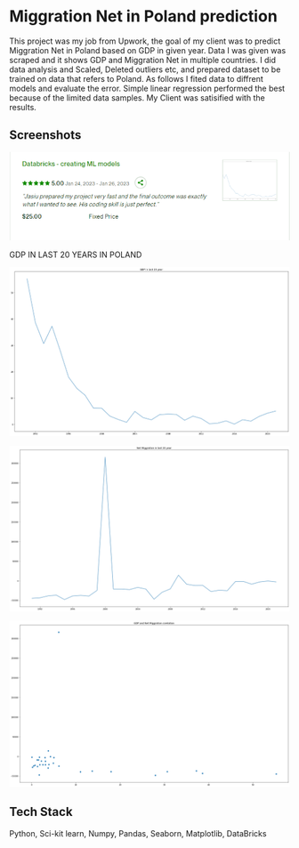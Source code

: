 
# Miggration Net in Poland prediction


This project was my job from Upwork, the goal of my client was to predict Miggration Net in Poland based on GDP in given year. Data I was given was scraped and it shows GDP and Miggration Net in multiple countries. I did data analysis and Scaled, Deleted outliers etc, and prepared dataset to be trained on data that refers to Poland. As follows I fited data to diffrent models and evaluate the error. Simple linear regression performed the best because of the limited data samples. My Client was satisified with the results.
## Screenshots

![alt text](https://github.com/Wachu2005/Miggration-in-Poland/blob/master/Readme-images/Zrzut%20ekranu%202023-03-19%20220812.png)



GDP IN LAST 20 YEARS IN POLAND

![alt text](https://github.com/Wachu2005/Miggration-in-Poland/blob/master/Readme-images/GDP%20in%20last%2020%20years.png)

![alt text](https://github.com/Wachu2005/Miggration-in-Poland/blob/master/Readme-images/Net%20Miggrationin%20last%2020%20years.png)

![alt text](https://github.com/Wachu2005/Miggration-in-Poland/blob/master/Readme-images/corr.png)






## Tech Stack

Python,
Sci-kit learn,
Numpy,
Pandas,
Seaborn,
Matplotlib,
DataBricks



